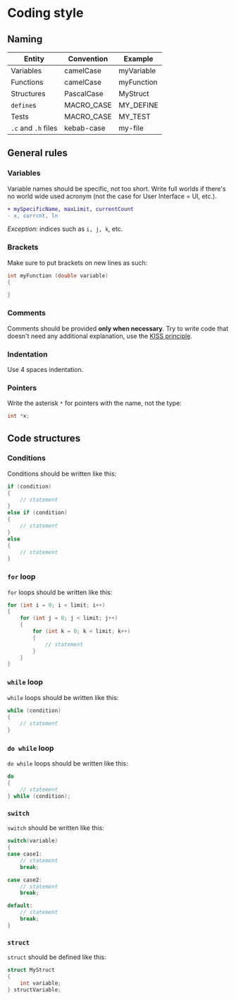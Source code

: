 # Coding style

## Naming

| Entity              | Convention | Example    |
| ------------------- | ---------- | ---------- |
| Variables           | camelCase  | myVariable |
| Functions           | camelCase  | myFunction |
| Structures          | PascalCase | MyStruct   |
| `define`s           | MACRO_CASE | MY_DEFINE  |
| Tests               | MACRO_CASE | MY_TEST    |
| `.c` and `.h` files | kebab-case | my-file    |

## General rules

### Variables

Variable names should be specific, not too short. Write full worlds if there's no world wide used acronym (not the case for User Interface = UI, etc.).

```diff
+ mySpecificName, maxLimit, currentCount
- x, currcnt, ln
```

_Exception:_ indices such as `i, j, k`, etc.

### Brackets

Make sure to put brackets on new lines as such:

```C
int myFunction (double variable)
{

}
```

### Comments

Comments should be provided **only when necessary**. Try to write code that doesn't need any additional explanation, use the [KISS principle](https://en.wikipedia.org/wiki/KISS_principle).

### Indentation

Use 4 spaces indentation.

### Pointers

Write the asterisk `*` for pointers with the name, not the type:

```C
int *x;
```

## Code structures

### Conditions

Conditions should be written like this:

```C
if (condition)
{
    // statement
}
else if (condition)
{
    // statement
}
else
{
    // statement
}
```

### `for` loop

`for` loops should be written like this:

```C
for (int i = 0; i < limit; i++)
{
    for (int j = 0; j < limit; j++)
    {
        for (int k = 0; k < limit; k++)
        {
            // statement
        }
    }
}
```

### `while` loop

`while` loops should be written like this:

```C
while (condition)
{
    // statement
}
```

### `do while` loop

`do while` loops should be written like this:

```C
do
{
    // statement
} while (condition);
```

### `switch`

`switch` should be written like this:

```C
switch(variable)
{
case case1:
    // statement
    break;

case case2:
    // statement
    break;

default:
    // statement
    break;
}
```

### `struct`

`struct` should be defined like this:

```C
struct MyStruct
{
    int variable;
} structVariable;
```

